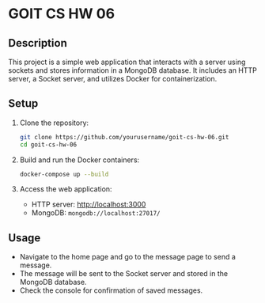 # GOIT CS HW 06

## Description

This project is a simple web application that interacts with a server using sockets and stores information in a MongoDB database. It includes an HTTP server, a Socket server, and utilizes Docker for containerization.

## Setup

1. Clone the repository:
    ```bash
    git clone https://github.com/yourusername/goit-cs-hw-06.git
    cd goit-cs-hw-06
    ```

2. Build and run the Docker containers:
    ```bash
    docker-compose up --build
    ```

3. Access the web application:
    - HTTP server: [http://localhost:3000](http://localhost:3000)
    - MongoDB: `mongodb://localhost:27017/`

## Usage

- Navigate to the home page and go to the message page to send a message.
- The message will be sent to the Socket server and stored in the MongoDB database.
- Check the console for confirmation of saved messages.
